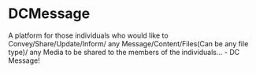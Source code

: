 # DCMessage

A platform for those individuals who would like to Convey/Share/Update/Inform/ any Message/Content/Files(Can be any file type)/ any Media to be shared to the members of the individuals...  - DC Message!
